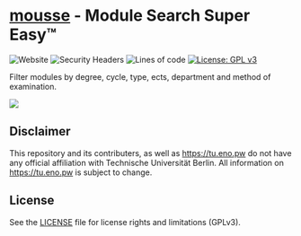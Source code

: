 # [mousse](https://tu.eno.pw) - Module Search Super Easy&trade;
![Website](https://img.shields.io/website?down_color=red&down_message=offline&up_color=blue&up_message=online&url=https%3A%2F%2Ftu.eno.pw)
![Security Headers](https://img.shields.io/security-headers?url=https%3A%2F%2Ftu.eno.pw)
![Lines of code](https://tokei.rs/b1/github/mauricesvp/mousse)
[![License: GPL v3](https://img.shields.io/badge/License-GPLv3-blue.svg)](https://www.gnu.org/licenses/gpl-3.0)

Filter modules by degree, cycle, type, ects, department and method of examination.

![](https://i.gyazo.com/7e77b0e221ba176b34f8871a42ac732b.png)

## Disclaimer

This repository and its contributers, as well as https://tu.eno.pw do not have any official affiliation with Technische Universität Berlin. All information on https://tu.eno.pw is subject to change.

## License

See the [LICENSE](LICENSE.md) file for license rights and limitations (GPLv3).
